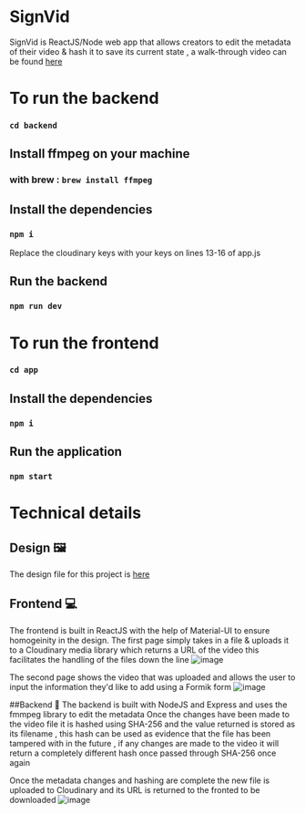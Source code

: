 # SignVid

SignVid is ReactJS/Node web app that allows creators to edit the metadata of their video & hash it to save its current state , a walk-through video can be found [here](https://www.loom.com/share/1a191edd5f094f1da6d077bdfd9da5e0)

# To run the backend
### `cd backend`
## Install ffmpeg on your machine 
### with brew : `brew install ffmpeg`
## Install the dependencies
### `npm i`
 Replace the cloudinary keys with your keys on lines 13-16 of app.js
## Run the backend
### `npm run dev`

# To run the frontend
### `cd app`
## Install the dependencies
### `npm i`
## Run the application
### `npm start`

# Technical details 

## Design 🖼
The design file for this project is [here](https://www.figma.com/file/rYww3hPWBX6OH2lBFFgHET/Sign-your-video?node-id=0%3A1)

## Frontend 💻
The frontend is built in ReactJS with the help of Material-UI to ensure homogeinity in the design.
The first page simply takes in a file & uploads it to a Cloudinary media library which returns a URL of the video this facilitates the handling of the files down the line
![image](https://user-images.githubusercontent.com/35381715/151640753-bcc5b6f2-41d0-46af-b9b3-6df3711573be.png)

The second page shows the video that was uploaded and allows the user to input the information they'd like to add using a Formik form
![image](https://user-images.githubusercontent.com/35381715/151641443-ce7e3b1f-c2c5-4420-8ab8-5b0a40a78622.png)


##Backend 🧠
The backend is built with NodeJS and Express and uses the fmmpeg library to edit the metadata 
Once the changes have been made to the video file it is hashed using SHA-256 and the value returned is stored as its filename , this hash can be used as evidence that the file has been tampered with in the future , if any changes are made to the video it will return a completely different hash once passed through SHA-256 once again

Once the metadata changes and hashing are complete the new file is uploaded to Cloudinary and its URL is returned to the fronted to be downloaded 
![image](https://user-images.githubusercontent.com/35381715/151641512-8a2bedfa-ee42-4d2a-be6b-fe9059df5dbb.png)


